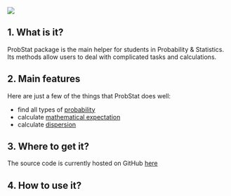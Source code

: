 ![](https://i.imgur.com/I97AaMV.png)




## 1. What is it?

ProbStat package is the main helper for students in Probability & Statistics. Its methods allow users to deal  with complicated tasks and calculations.

## 2. Main features
Here are just a few of the things that ProbStat does well:
* find all types of [probability](https://en.wikipedia.org/wiki/Probability_theory)
* calculate [mathematical expectation](https://en.wikipedia.org/wiki/Expected_value)
* calculate [dispersion](https://en.wikipedia.org/wiki/Dispersion)


## 3. Where to get it?
The source code is currently hosted on GitHub [here](https://i.imgur.com/ySQck1T.png)


## 4. How to use it?
